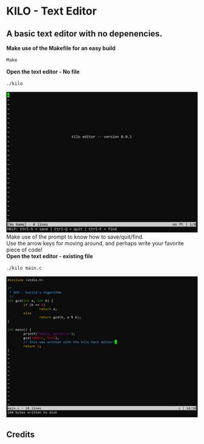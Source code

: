 # KILO - Text Editor
## A basic text editor with no depenencies.
**Make use of the Makefile for an easy build**
```sh
Make
```
**Open the text editor - No file**
```sh
./kilo
```
![Screenshot of the text editor with a new file](https://github.com/DavidZalman101/Text_Editor/blob/master/Kilo-example-new_file.png)
Make use of the prompt to know how to save/quit/find.  
Use the arrow keys for moving around, and perhaps write your favorite piece of code!  
**Open the text editor - existing file**
```sh
./kilo main.c
```
![Screenshot of the text editor](https://github.com/DavidZalman101/Text_Editor/blob/master/Kilo-example.png)  
## Credits [](https://viewsourcecode.org/snaptoken/kilo/index.html)

